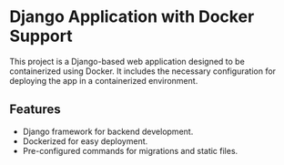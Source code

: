 # Django Application with Docker Support

This project is a Django-based web application designed to be containerized using Docker. It includes the necessary configuration for deploying the app in a containerized environment.

## Features

- Django framework for backend development.
- Dockerized for easy deployment.
- Pre-configured commands for migrations and static files.
